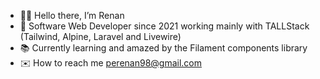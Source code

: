 - 🖖🏼 Hello there, I’m Renan
- 🚀 Software Web Developer since 2021 working mainly with TALLStack (Tailwind, Alpine, Laravel and Livewire)
- 📚 Currently learning and amazed by the Filament components library
- ✉️ How to reach me perenan98@gmail.com

<!---
renan-pereira-rogga/renan-pereira-rogga is a ✨ special ✨ repository because its `README.md` (this file) appears on your GitHub profile.
You can click the Preview link to take a look at your changes.
--->

